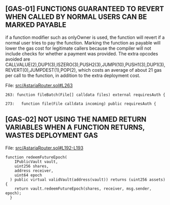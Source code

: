 ## [GAS-01] FUNCTIONS GUARANTEED TO REVERT WHEN CALLED BY NORMAL USERS CAN BE MARKED PAYABLE
if a function modifier such as onlyOwner is used, the function will revert if a normal user tries to pay the function. Marking the function as payable will lower the gas cost for legitimate callers because the compiler will not include checks for whether a payment was provided. The extra opcodes avoided are CALLVALUE(2),DUP1(3),ISZERO(3),PUSH2(3),JUMPI(10),PUSH1(3),DUP1(3),REVERT(0),JUMPDEST(1),POP(2), which costs an average of about 21 gas per call to the function, in addition to the extra deployment cost.

File: [src/AstariaRouter.sol#L263](https://github.com/code-423n4/2023-01-astaria/blob/1bfc58b42109b839528ab1c21dc9803d663df898/src/AstariaRouter.sol#L263)
```
263: function fileBatch(File[] calldata files) external requiresAuth {

273:   function file(File calldata incoming) public requiresAuth {
```

## [GAS-02] NOT USING THE NAMED RETURN VARIABLES WHEN A FUNCTION RETURNS, WASTES DEPLOYMENT GAS
File: [src/AstariaRouter.sol#L192-L193](https://github.com/code-423n4/2023-01-astaria/blob/main/src/AstariaRouter.sol#L192-L193)

```
function redeemFutureEpoch(
    IPublicVault vault,
    uint256 shares,
    address receiver,
    uint64 epoch
  ) public virtual validVault(address(vault)) returns (uint256 assets) {
    return vault.redeemFutureEpoch(shares, receiver, msg.sender, epoch);
  }
```